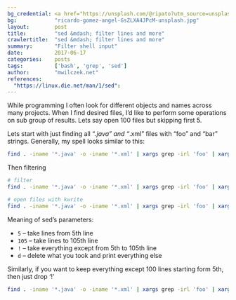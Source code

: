 ```yaml
---
bg_credential: <a href="https://unsplash.com/@ripato?utm_source=unsplash&utm_medium=referral&utm_content=creditCopyText" target="_blank">Ricardo Gomez Angel</a> on <a href="https://unsplash.com/?utm_source=unsplash&utm_medium=referral&utm_content=creditCopyText" target="_blank">Unsplash</a>
bg:            "ricardo-gomez-angel-GsZLXA4JPcM-unsplash.jpg"
layout:        post
title:         "sed &mdash; filter lines and more"
crawlertitle:  "sed &mdash; filter lines and more"
summary:       "Filter shell input"
date:          2017-06-17
categories:    posts
tags:          ['bash', 'grep', 'sed']
author:        "mwilczek.net"
references:
  "https://linux.die.net/man/1/sed":
---
```


While programming I often look for different objects and names across many projects.
When I find desired files, I’d like to perform some operations on sub group of results.
Lets say open 100 files but skipping first 5.

Lets start with just finding all “*.java” and “*.xml” files with “foo” and “bar” strings.
Generally, my spell looks similar to this:

```bash
find . -iname '*.java' -o -iname '*.xml' | xargs grep -irl 'foo' | xargs grep -irl 'bar'
```

Then filtering
```bash
# filter
find . -iname '*.java' -o -iname '*.xml' | xargs grep -irl 'foo' | xargs grep -irl 'bar' | sed '5,105!d'

# open files with kwrite
find . -iname '*.java' -o -iname '*.xml' | xargs grep -irl 'foo' | xargs grep -irl 'bar' | sed '5,105!d' | xargs kwrite
```

Meaning of sed’s parameters:
- `5` – take lines from 5th line
- `105` – take lines to 105th line
- `!` – take everything except from 5th to 105th line
- `d` – delete what you took and print everything else

Similarly, if you want to keep everything except 100 lines starting form 5th, then just drop ‘!’

```bash
find . -iname '*.java' -o -iname '*.xml' | xargs grep -irl 'foo' | xargs grep -irl 'bar' | sed '5,105d'
```
